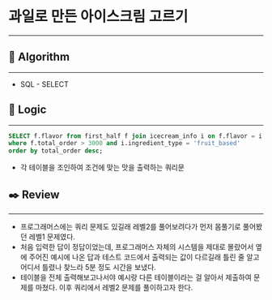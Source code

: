 # 과일로 만든 아이스크림 고르기

---

## 📌 **Algorithm**

---

- SQL - SELECT

## 📍 **Logic**

---

```sql
SELECT f.flavor from first_half f join icecream_info i on f.flavor = i.flavor
where f.total_order > 3000 and i.ingredient_type = 'fruit_based'
order by total_order desc;
```

- 각 테이블을 조인하여 조건에 맞는 맛을 출력하는 쿼리문

## ✒️ **Review**

---

- 프로그래머스에는 쿼리 문제도 있길래 레벨2를 풀어보려다가 먼저 몸풀기로 풀어봤던 레벨1 문제였다.
- 처음 입력한 답이 정답이었는데, 프로그래머스 자체의 시스템을 제대로 몰랐어서 옆에 주어진 예시에 나온 답과 테스트 코드에서 출력되는 값이 다르길래 틀린 줄 알고 어디서 틀렸나 찾느라 5분 정도 시간을 보냈다.
- 테이블을 전체 출력해보고나서야 예시랑 다른 테이블이라는 걸 알아서 제출하여 문제를 마쳤다. 이후 쿼리에서 레벨2 문제를 풀이하고자 한다.